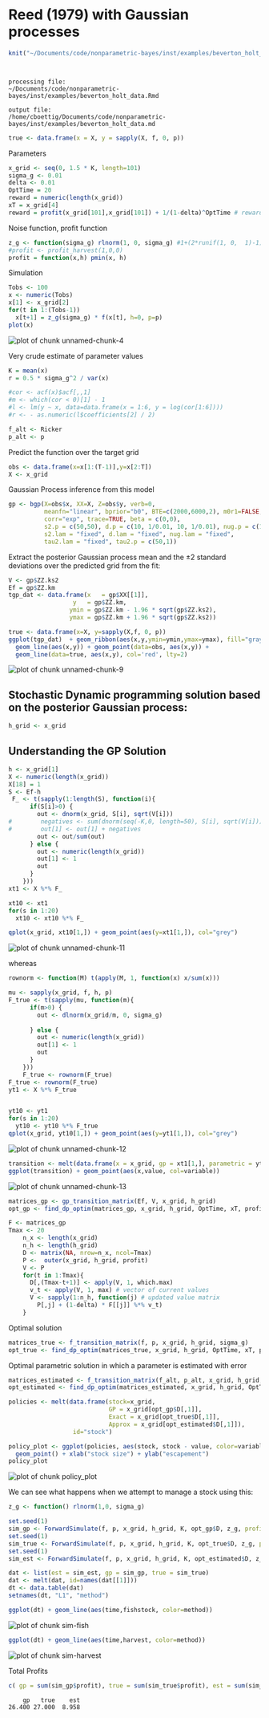 Reed (1979) with Gaussian processes 
========================================================







```r
knit("~/Documents/code/nonparametric-bayes/inst/examples/beverton_holt_data.Rmd")
```

```


processing file:
~/Documents/code/nonparametric-bayes/inst/examples/beverton_holt_data.Rmd
```

```
output file:
/home/cboettig/Documents/code/nonparametric-bayes/inst/examples/beverton_holt_data.md
```

```r
true <- data.frame(x = X, y = sapply(X, f, 0, p))
```


Parameters


```r
x_grid <- seq(0, 1.5 * K, length=101)
sigma_g <- 0.01
delta <- 0.01
OptTime = 20
reward = numeric(length(x_grid))
xT = x_grid[4]
reward = profit(x_grid[101],x_grid[101]) + 1/(1-delta)^OptTime # reward for more than 
```






Noise function, profit function

```r
z_g <- function(sigma_g) rlnorm(1, 0, sigma_g) #1+(2*runif(1, 0,  1)-1)*sigma_g #
#profit <- profit_harvest(1,0,0)
profit = function(x,h) pmin(x, h)
```




Simulation 


```r
Tobs <- 100
x <- numeric(Tobs)
x[1] <- x_grid[2]
for(t in 1:(Tobs-1))
  x[t+1] = z_g(sigma_g) * f(x[t], h=0, p=p)
plot(x)
```

![plot of chunk unnamed-chunk-4](http://carlboettiger.info/assets/figures/2012-12-12-80a5ac4d29-unnamed-chunk-4.png) 



Very crude estimate of parameter values


```r
K = mean(x)
r = 0.5 * sigma_g^2 / var(x)

#cor <- acf(x)$acf[,,1]
#m <- which(cor < 0)[1] - 1
#l <- lm(y ~ x, data=data.frame(x = 1:6, y = log(cor[1:6])))
#r <- - as.numeric(l$coefficients[2] / 2)

f_alt <- Ricker
p_alt <- p
```



Predict the function over the target grid


```r
obs <- data.frame(x=x[1:(T-1)],y=x[2:T])
X <- x_grid
```


Gaussian Process inference from this model




```r
gp <- bgp(X=obs$x, XX=X, Z=obs$y, verb=0,
          meanfn="linear", bprior="b0", BTE=c(2000,6000,2), m0r1=FALSE, 
          corr="exp", trace=TRUE, beta = c(0,0),
          s2.p = c(50,50), d.p = c(10, 1/0.01, 10, 1/0.01), nug.p = c(10, 1/0.01, 10, 1/0.01),
          s2.lam = "fixed", d.lam = "fixed", nug.lam = "fixed", 
          tau2.lam = "fixed", tau2.p = c(50,1))
```



Extract the posterior Gaussian process mean and the $\pm 2$ standard deviations over the predicted grid from the fit:


```r
V <- gp$ZZ.ks2
Ef = gp$ZZ.km
tgp_dat <- data.frame(x   = gp$XX[[1]], 
                  y   = gp$ZZ.km, 
                 ymin = gp$ZZ.km - 1.96 * sqrt(gp$ZZ.ks2), 
                 ymax = gp$ZZ.km + 1.96 * sqrt(gp$ZZ.ks2))
```





```r
true <- data.frame(x=X, y=sapply(X,f, 0, p))
ggplot(tgp_dat)  + geom_ribbon(aes(x,y,ymin=ymin,ymax=ymax), fill="gray80") +
  geom_line(aes(x,y)) + geom_point(data=obs, aes(x,y)) +
  geom_line(data=true, aes(x,y), col='red', lty=2)
```

![plot of chunk unnamed-chunk-9](http://carlboettiger.info/assets/figures/2012-12-12-80a5ac4d29-unnamed-chunk-9.png) 




## Stochastic Dynamic programming solution based on the posterior Gaussian process:


```r
h_grid <- x_grid
```


## Understanding the GP Solution


```r
h <- x_grid[1]
X <- numeric(length(x_grid))
X[18] = 1
S <- Ef-h
 F_ <- t(sapply(1:length(S), function(i){
      if(S[i]>0) {
        out <- dnorm(x_grid, S[i], sqrt(V[i]))
#        negatives <- sum(dnorm(seq(-K,0, length=50), S[i], sqrt(V[i])))
#        out[1] <- out[1] + negatives
        out <- out/sum(out)
      } else {
        out <- numeric(length(x_grid))
        out[1] <- 1
        out
      }
    }))
xt1 <- X %*% F_

xt10 <- xt1
for(s in 1:20)
  xt10 <- xt10 %*% F_

qplot(x_grid, xt10[1,]) + geom_point(aes(y=xt1[1,]), col="grey")
```

![plot of chunk unnamed-chunk-11](http://carlboettiger.info/assets/figures/2012-12-12-80a5ac4d29-unnamed-chunk-11.png) 



whereas 



```r
rownorm <- function(M) t(apply(M, 1, function(x) x/sum(x)))

mu <- sapply(x_grid, f, h, p)
F_true <- t(sapply(mu, function(m){
      if(m>0) {
        out <- dlnorm(x_grid/m, 0, sigma_g)
                
      } else {
        out <- numeric(length(x_grid))
        out[1] <- 1
        out
      }
    }))
    F_true <- rownorm(F_true)
F_true <- rownorm(F_true)
yt1 <- X %*% F_true


yt10 <- yt1
for(s in 1:20)
  yt10 <- yt10 %*% F_true
qplot(x_grid, yt10[1,]) + geom_point(aes(y=yt1[1,]), col="grey")
```

![plot of chunk unnamed-chunk-12](http://carlboettiger.info/assets/figures/2012-12-12-80a5ac4d29-unnamed-chunk-12.png) 



```r
transition <- melt(data.frame(x = x_grid, gp = xt1[1,], parametric = yt1[1,]), id="x")
ggplot(transition) + geom_point(aes(x,value, col=variable))
```

![plot of chunk unnamed-chunk-13](http://carlboettiger.info/assets/figures/2012-12-12-80a5ac4d29-unnamed-chunk-13.png) 






```r
matrices_gp <- gp_transition_matrix(Ef, V, x_grid, h_grid)
opt_gp <- find_dp_optim(matrices_gp, x_grid, h_grid, OptTime, xT, profit, delta, reward=1e6)
```







```r
F <- matrices_gp
Tmax <- 20
    n_x <- length(x_grid)
    n_h <- length(h_grid)
    D <- matrix(NA, nrow=n_x, ncol=Tmax)  
    P <-  outer(x_grid, h_grid, profit)   
    V <- P
    for(t in 1:Tmax){
      D[,(Tmax-t+1)] <- apply(V, 1, which.max) 
      v_t <- apply(V, 1, max) # vector of current values 
      V <- sapply(1:n_h, function(j) # updated value matrix
        P[,j] + (1-delta) * F[[j]] %*% v_t)
    }
```






Optimal solution


```r
matrices_true <- f_transition_matrix(f, p, x_grid, h_grid, sigma_g)
opt_true <- find_dp_optim(matrices_true, x_grid, h_grid, OptTime, xT, profit, delta=delta, reward = reward)
```


Optimal parametric solution in which a parameter is estimated with error


```r
matrices_estimated <- f_transition_matrix(f_alt, p_alt, x_grid, h_grid, sigma_g)
opt_estimated <- find_dp_optim(matrices_estimated, x_grid, h_grid, OptTime, xT, profit, delta=delta, reward = reward)
```




```r
policies <- melt(data.frame(stock=x_grid, 
                            GP = x_grid[opt_gp$D[,1]], 
                            Exact = x_grid[opt_true$D[,1]],
                            Approx = x_grid[opt_estimated$D[,1]]),
                  id="stock")

policy_plot <- ggplot(policies, aes(stock, stock - value, color=variable)) +
  geom_point() + xlab("stock size") + ylab("escapement") 
policy_plot
```

![plot of chunk policy_plot](http://carlboettiger.info/assets/figures/2012-12-12-80a5ac4d29-policy_plot.png) 


We can see what happens when we attempt to manage a stock using this:


```r
z_g <- function() rlnorm(1,0, sigma_g)
```



```r
set.seed(1)
sim_gp <- ForwardSimulate(f, p, x_grid, h_grid, K, opt_gp$D, z_g, profit=profit)
set.seed(1)
sim_true <- ForwardSimulate(f, p, x_grid, h_grid, K, opt_true$D, z_g, profit=profit)
set.seed(1)
sim_est <- ForwardSimulate(f, p, x_grid, h_grid, K, opt_estimated$D, z_g, profit=profit)
```




```r
dat <- list(est = sim_est, gp = sim_gp, true = sim_true)
dat <- melt(dat, id=names(dat[[1]]))
dt <- data.table(dat)
setnames(dt, "L1", "method") 
```



```r
ggplot(dt) + geom_line(aes(time,fishstock, color=method))
```

![plot of chunk sim-fish](http://carlboettiger.info/assets/figures/2012-12-12-80a5ac4d29-sim-fish.png) 




```r
ggplot(dt) + geom_line(aes(time,harvest, color=method))
```

![plot of chunk sim-harvest](http://carlboettiger.info/assets/figures/2012-12-12-80a5ac4d29-sim-harvest.png) 


Total Profits


```r
c( gp = sum(sim_gp$profit), true = sum(sim_true$profit), est = sum(sim_est$profit))
```

```
    gp   true    est 
26.400 27.000  8.958 
```

